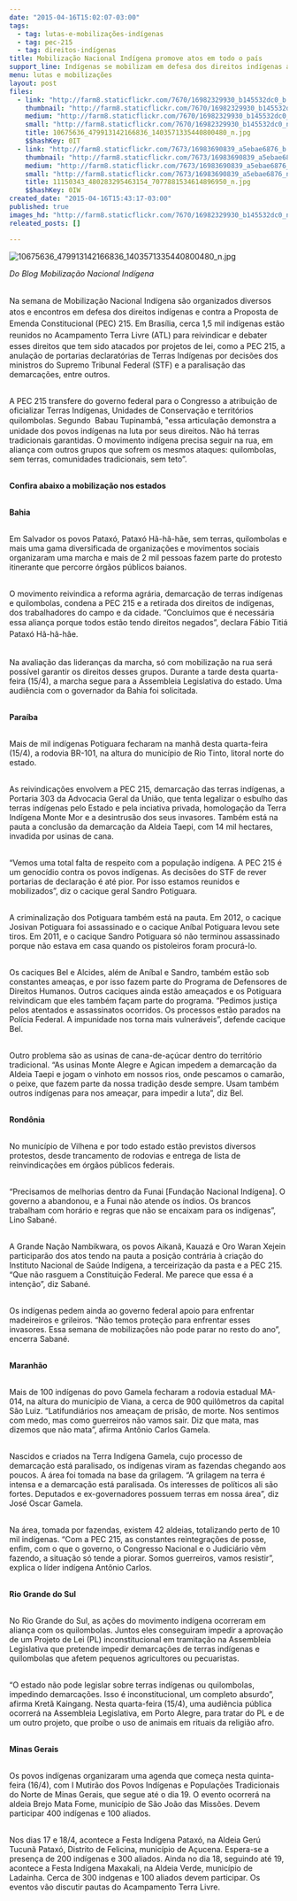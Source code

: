 ```yaml
---
date: "2015-04-16T15:02:07-03:00"
tags:
  - tag: lutas-e-mobilizações-indígenas
  - tag: pec-215
  - tag: direitos-indígenas
title: Mobilização Nacional Indígena promove atos em todo o país
support_line: Indígenas se mobilizam em defesa dos direitos indígenas atacados PEC 215
menu: lutas e mobilizações
layout: post
files:
  - link: "http://farm8.staticflickr.com/7670/16982329930_b145532dc0_b.jpg"
    thumbnail: "http://farm8.staticflickr.com/7670/16982329930_b145532dc0_t.jpg"
    medium: "http://farm8.staticflickr.com/7670/16982329930_b145532dc0_z.jpg"
    small: "http://farm8.staticflickr.com/7670/16982329930_b145532dc0_n.jpg"
    title: 10675636_479913142166836_1403571335440800480_n.jpg
    $$hashKey: 0IT
  - link: "http://farm8.staticflickr.com/7673/16983690839_a5ebae6876_b.jpg"
    thumbnail: "http://farm8.staticflickr.com/7673/16983690839_a5ebae6876_t.jpg"
    medium: "http://farm8.staticflickr.com/7673/16983690839_a5ebae6876_z.jpg"
    small: "http://farm8.staticflickr.com/7673/16983690839_a5ebae6876_n.jpg"
    title: 11150343_480283295463154_7077881534614896950_n.jpg
    $$hashKey: 0IW
created_date: "2015-04-16T15:43:17-03:00"
published: true
images_hd: "http://farm8.staticflickr.com/7670/16982329930_b145532dc0_n.jpg"
releated_posts: []

---
```

<p><img alt="10675636_479913142166836_1403571335440800480_n.jpg" src="http://farm8.staticflickr.com/7670/16982329930_b145532dc0_b.jpg" /></p>

<p><em>Do Blog Mobiliza&ccedil;&atilde;o Nacional Ind&iacute;gena&nbsp;</em></p>

<p><br />
Na<span style="line-height: 20.7999992370605px;">&nbsp;semana de Mobiliza&ccedil;&atilde;o Nacional Ind&iacute;gena s&atilde;o organizados diversos atos e encontros em defesa dos direitos ind&iacute;genas e contra a&nbsp;Proposta de Emenda Constitucional (PEC) 215. Em Bras&iacute;lia, cerca&nbsp;</span><span style="line-height: 20.7999992370605px;">1,5 mil ind&iacute;genas est&atilde;o reunidos no&nbsp;</span>Acampamento Terra Livre (ATL) para reivindicar e debater esses direitos que tem sido atacados por projetos de lei, como a PEC 215, a anula&ccedil;&atilde;o de portarias declarat&oacute;rias de Terras Ind&iacute;genas por decis&otilde;es dos ministros do Supremo Tribunal Federal (STF) e a paralisa&ccedil;&atilde;o das demarca&ccedil;&otilde;es, entre outros.</p>

<p><br />
A PEC 215 transfere do governo federal para o Congresso a atribui&ccedil;&atilde;o de oficializar Terras Ind&iacute;genas, Unidades de Conserva&ccedil;&atilde;o e territ&oacute;rios quilombolas. Segundo&nbsp;<span style="line-height: 20.7999992370605px;">&nbsp;Babau Tupinamb&aacute;, &quot;e</span>ssa articula&ccedil;&atilde;o demonstra a unidade dos povos ind&iacute;genas na luta por seus direitos. N&atilde;o h&aacute; terras tradicionais garantidas. O movimento ind&iacute;gena precisa seguir na rua, em alian&ccedil;a com outros grupos que sofrem os mesmos ataques: quilombolas, sem terras, comunidades tradicionais, sem teto&rdquo;.</p>

<p><br />
<strong>Confira abaixo a mobiliza&ccedil;&atilde;o nos estados</strong></p>

<p><br />
<strong>Bahia</strong></p>

<p><br />
Em Salvador os povos Patax&oacute;, Patax&oacute; H&atilde;-h&atilde;-h&atilde;e, sem terras, quilombolas e mais uma gama diversificada de organiza&ccedil;&otilde;es e&nbsp;movimentos sociais organizaram uma marcha e&nbsp;mais de 2 mil pessoas fazem parte do protesto itinerante que percorre &oacute;rg&atilde;os p&uacute;blicos baianos.</p>

<p><br />
O movimento reivindica a reforma agr&aacute;ria, demarca&ccedil;&atilde;o de terras ind&iacute;genas e quilombolas, condena a PEC 215 e a retirada dos direitos de ind&iacute;genas, dos trabalhadores do campo e da cidade. &ldquo;Conclu&iacute;mos que &eacute; necess&aacute;ria essa alian&ccedil;a porque todos est&atilde;o tendo direitos negados&rdquo;, declara&nbsp;<span style="line-height: 20.7999992370605px;">F&aacute;bio Titi&aacute; Patax&oacute; H&atilde;-h&atilde;-h&atilde;e</span>.</p>

<p><br />
Na avalia&ccedil;&atilde;o das lideran&ccedil;as da marcha, s&oacute; com mobiliza&ccedil;&atilde;o na rua ser&aacute; poss&iacute;vel garantir os direitos desses grupos. Durante a tarde desta quarta-feira (15/4), a marcha segue para a Assembleia Legislativa do estado. Uma audi&ecirc;ncia com o governador da Bahia foi solicitada.</p>

<p><br />
<strong>Para&iacute;ba</strong></p>

<p><br />
Mais de mil ind&iacute;genas Potiguara fecharam na manh&atilde; desta quarta-feira (15/4), a rodovia BR-101, na altura do munic&iacute;pio de Rio Tinto, litoral norte do estado.</p>

<p><br />
As reivindica&ccedil;&otilde;es envolvem a PEC 215, demarca&ccedil;&atilde;o das terras ind&iacute;genas, a Portaria 303 da Advocacia Geral da Uni&atilde;o, que tenta legalizar o esbulho das terras ind&iacute;genas pelo Estado e pela inciativa privada, homologa&ccedil;&atilde;o da Terra Ind&iacute;gena Monte Mor e a desintrus&atilde;o dos seus invasores. Tamb&eacute;m est&aacute; na pauta a conclus&atilde;o da demarca&ccedil;&atilde;o da Aldeia Taepi, com 14 mil hectares, invadida por usinas de cana.</p>

<p><br />
&ldquo;Vemos uma total falta de respeito com a popula&ccedil;&atilde;o ind&iacute;gena. A PEC 215 &eacute; um genoc&iacute;dio contra os povos ind&iacute;genas. As decis&otilde;es do STF de rever portarias de declara&ccedil;&atilde;o &eacute; at&eacute; pior. Por isso estamos reunidos e mobilizados&rdquo;, diz o cacique geral Sandro Potiguara.</p>

<p><br />
A criminaliza&ccedil;&atilde;o dos Potiguara tamb&eacute;m est&aacute; na pauta. Em 2012, o&nbsp;cacique Josivan Potiguara foi assassinado e&nbsp;o cacique An&iacute;bal Potiguara levou sete tiros. Em 2011, e o cacique Sandro Potiguara s&oacute; n&atilde;o terminou assassinado porque n&atilde;o estava em casa quando os pistoleiros foram procur&aacute;-lo.</p>

<p><br />
Os caciques Bel e Alcides, al&eacute;m de An&iacute;bal e Sandro, tamb&eacute;m est&atilde;o sob constantes amea&ccedil;as, e por isso fazem parte do Programa de Defensores de Direitos Humanos. Outros caciques ainda est&atilde;o amea&ccedil;ados e os Potiguara reivindicam que eles tamb&eacute;m fa&ccedil;am parte do programa. &ldquo;Pedimos justi&ccedil;a pelos atentados e assassinatos ocorridos. Os processos est&atilde;o parados na Pol&iacute;cia Federal. A impunidade nos torna mais vulner&aacute;veis&rdquo;, defende cacique Bel.</p>

<p><br />
Outro problema s&atilde;o as usinas de cana-de-a&ccedil;&uacute;car dentro do territ&oacute;rio tradicional. &ldquo;As usinas Monte Alegre e Agican impedem a demarca&ccedil;&atilde;o da Aldeia Taepi e jogam o vinhoto em nossos rios, onde pescamos o camar&atilde;o, o peixe, que fazem parte da nossa tradi&ccedil;&atilde;o desde sempre. Usam tamb&eacute;m outros ind&iacute;genas para nos amea&ccedil;ar, para impedir a luta&rdquo;, diz Bel.</p>

<p><br />
<strong>Rond&ocirc;nia</strong></p>

<p><br />
No munic&iacute;pio de Vilhena e por todo estado est&atilde;o previstos diversos protestos, desde trancamento de rodovias e entrega de lista de reinvindica&ccedil;&otilde;es em &oacute;rg&atilde;os p&uacute;blicos federais.</p>

<p><br />
&ldquo;Precisamos de melhorias dentro da Funai [Funda&ccedil;&atilde;o Nacional Ind&iacute;gena]. O governo a abandonou, e a Funai n&atilde;o atende os &iacute;ndios. Os brancos trabalham com hor&aacute;rio e regras que n&atilde;o se encaixam para os ind&iacute;genas&rdquo;, Lino Saban&eacute;.</p>

<p><br />
A Grande Na&ccedil;&atilde;o Nambikwara, os povos Aikan&atilde;, Kauaz&aacute; e Oro Waran Xejein participar&atilde;o dos atos tendo na pauta a posi&ccedil;&atilde;o contr&aacute;ria &agrave; cria&ccedil;&atilde;o do Instituto Nacional de Sa&uacute;de Ind&iacute;gena, a terceiriza&ccedil;&atilde;o da pasta e a PEC 215. &ldquo;Que n&atilde;o rasguem a Constitui&ccedil;&atilde;o Federal. Me parece que essa &eacute; a inten&ccedil;&atilde;o&rdquo;, diz Saban&eacute;.</p>

<p><br />
Os ind&iacute;genas pedem ainda ao governo federal apoio para enfrentar madeireiros e grileiros. &ldquo;N&atilde;o temos prote&ccedil;&atilde;o para enfrentar esses invasores. Essa semana de mobiliza&ccedil;&otilde;es n&atilde;o pode parar no resto do ano&rdquo;, encerra Saban&eacute;.</p>

<p><br />
<strong>Maranh&atilde;o</strong></p>

<p><br />
Mais de 100 ind&iacute;genas do povo Gamela fecharam a rodovia estadual MA-014, na altura do munic&iacute;pio de Viana, a cerca de 900 quil&ocirc;metros da capital S&atilde;o Luiz. &ldquo;Latifundi&aacute;rios nos amea&ccedil;am de pris&atilde;o, de morte. Nos sentimos com medo, mas como guerreiros n&atilde;o vamos sair. Diz que mata, mas dizemos que n&atilde;o mata&rdquo;, afirma Ant&ocirc;nio Carlos Gamela.</p>

<p><br />
Nascidos e criados na Terra Ind&iacute;gena Gamela, cujo processo de demarca&ccedil;&atilde;o est&aacute; paralisado, os ind&iacute;genas viram as fazendas chegando aos poucos. A &aacute;rea foi tomada na base da grilagem. &ldquo;A grilagem na terra &eacute; intensa e a demarca&ccedil;&atilde;o est&aacute; paralisada. Os interesses de pol&iacute;ticos ali s&atilde;o fortes. Deputados e ex-governadores possuem terras em nossa &aacute;rea&rdquo;, diz Jos&eacute; Oscar Gamela.</p>

<p><br />
Na &aacute;rea, tomada por fazendas, existem 42 aldeias, totalizando perto de 10 mil ind&iacute;genas. &ldquo;Com a PEC 215, as constantes reintegra&ccedil;&otilde;es de posse, enfim, com o que o governo, o Congresso Nacional e o Judici&aacute;rio v&ecirc;m fazendo, a situa&ccedil;&atilde;o s&oacute; tende a piorar. Somos guerreiros, vamos resistir&rdquo;, explica o l&iacute;der ind&iacute;gena Ant&ocirc;nio Carlos.</p>

<p><br />
<strong>Rio Grande do Sul</strong></p>

<p><br />
No Rio Grande do Sul, as a&ccedil;&otilde;es do movimento ind&iacute;gena ocorreram em alian&ccedil;a com os quilombolas. Juntos eles conseguiram impedir a aprova&ccedil;&atilde;o de um Projeto de Lei (PL) inconstitucional em tramita&ccedil;&atilde;o na Assembleia Legislativa que pretende impedir demarca&ccedil;&otilde;es de terras ind&iacute;genas e quilombolas que afetem pequenos agricultores ou pecuaristas.</p>

<p><br />
&ldquo;O estado n&atilde;o pode legislar sobre terras ind&iacute;genas ou quilombolas, impedindo demarca&ccedil;&otilde;es. Isso &eacute; inconstitucional, um completo absurdo&rdquo;, afirma Kret&atilde; Kaingang. Nesta quarta-feira (15/4), uma audi&ecirc;ncia p&uacute;blica ocorrer&aacute; na Assembleia Legislativa, em Porto Alegre, para tratar do PL e de um outro projeto, que pro&iacute;be o uso de animais em rituais da religi&atilde;o afro.</p>

<p><br />
<strong>Minas Gerais</strong></p>

<p><br />
Os povos ind&iacute;genas organizaram uma agenda que come&ccedil;a nesta quinta-feira (16/4), com I Mutir&atilde;o dos Povos Ind&iacute;genas e Popula&ccedil;&otilde;es Tradicionais do Norte de Minas Gerais, que segue at&eacute; o dia 19. O evento ocorrer&aacute; na aldeia Brejo Mata Fome, munic&iacute;pio de S&atilde;o Jo&atilde;o das Miss&otilde;es. Devem participar 400 ind&iacute;genas e 100 aliados.</p>

<p><br />
Nos dias 17 e 18/4, acontece a Festa Ind&iacute;gena Patax&oacute;, na Aldeia Ger&uacute; Tucun&atilde; Patax&oacute;, Distrito de Felicina, munic&iacute;pio de A&ccedil;ucena. Espera-se a presen&ccedil;a de 200 ind&iacute;genas e 300 aliados. Ainda no dia 18, seguindo at&eacute; 19, acontece a Festa Ind&iacute;gena Maxakali, na Aldeia Verde, munic&iacute;pio de Ladainha. Cerca de 300 indgenas e 100 aliados devem participar. Os eventos v&atilde;o discutir pautas do Acampamento Terra Livre.</p>
